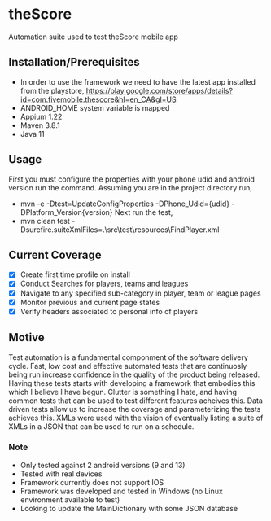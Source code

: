 # theScore
Automation suite used to test theScore mobile app

## Installation/Prerequisites 
- In order to use the framework we need to have the latest app installed from the playstore, https://play.google.com/store/apps/details?id=com.fivemobile.thescore&hl=en_CA&gl=US
- ANDROID_HOME system variable is mapped
- Appium 1.22
- Maven 3.8.1
- Java 11

## Usage
First you must configure the properties with your phone udid and android version run the command. Assuming you are in the project directory run,
  - mvn -e -Dtest=UpdateConfigProperties -DPhone_Udid={udid} -DPlatform_Version{version}
Next run the test,
  - mvn clean test -Dsurefire.suiteXmlFiles=.\src\test\resources\FindPlayer.xml


## Current Coverage
- [x] Create first time profile on install
- [x] Conduct Searches for players, teams and leagues
- [x] Navigate to any specified sub-category in player, team or league pages
- [x] Monitor previous and current page states
- [x] Verify headers associated to personal info of players 

## Motive 
Test automation is a fundamental componment of the software delivery cycle. Fast, low cost and effective automated tests that are continuosly being run increase confidence in the quality of the product being released. Having these tests starts with developing a framework that embodies this which I believe I have begun. Clutter is something I hate, and having common tests that can be used to test different features acheives this. Data driven tests allow us to increase the coverage and parameterizing the tests achieves this. XMLs were used with the vision of eventually listing a suite of XMLs in a JSON that can be used to run on a schedule.  

### Note
- Only tested against 2 android versions (9 and 13)
- Tested with real devices
- Framework currently does not support IOS
- Framework was developed and tested in Windows (no Linux environment available to test)
- Looking to update the MainDictionary with some JSON database

